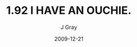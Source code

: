 ---
title: '1.92 I HAVE AN OUCHIE.'
alt: 'Mysteries of the Arcana'
date: '2009-12-21'
author: 'J Gray'
artist: 'Keira'
chapter: '1 More Heavens and Earths'
filler: false
---